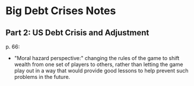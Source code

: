 # Big Debt Crises Notes

## Part 2: US Debt Crisis and Adjustment

p. 66:

- "Moral hazard perspective:" changing the rules of the game to shift wealth from one set of players to others, rather than letting the game play out in a way that would provide good lessons to help prevent such problems in the future.